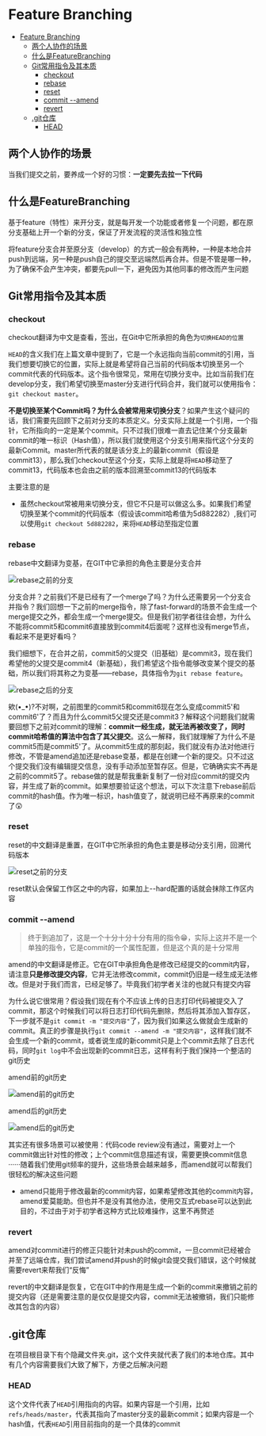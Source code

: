 # Feature Branching

- [Feature Branching](#feature-branching)
  - [两个人协作的场景](#两个人协作的场景)
  - [什么是FeatureBranching](#什么是featurebranching)
  - [Git常用指令及其本质](#git常用指令及其本质)
    - [checkout](#checkout)
    - [rebase](#rebase)
    - [reset](#reset)
    - [commit --amend](#commit---amend)
    - [revert](#revert)
  - [.git仓库](#git仓库)
    - [HEAD](#head)

## 两个人协作的场景

当我们提交之前，要养成一个好的习惯：**一定要先去拉一下代码**

## 什么是FeatureBranching

基于feature（特性）来开分支，就是每开发一个功能或者修复一个问题，都在原分支基础上开一个新的分支，保证了开发流程的灵活性和独立性

将feature分支合并至原分支（develop）的方式一般会有两种，一种是本地合并push到远端，另一种是push自己的提交至远端然后再合并。但是不管是哪一种，为了确保不会产生冲突，都要先pull一下，避免因为其他同事的修改而产生问题

## Git常用指令及其本质

### checkout

checkout翻译为中文是查看，签出，在Git中它所承担的角色为```切换HEAD的位置```

```HEAD```的含义我们在上篇文章中提到了，它是一个永远指向当前commit的引用，当我们想要切换它的位置，实际上就是希望将自己当前的代码版本切换至另一个commit代表的代码版本。这个指令很常见，常用在切换分支中。比如当前我们在develop分支，我们希望切换至master分支进行代码合并，我们就可以使用指令：```git checkout master```。

**不是切换至某个Commit吗？为什么会被常用来切换分支**？如果产生这个疑问的话，我们需要先回顾下之前对分支的本质定义。分支实际上就是一个引用，一个指针，它所指向的一定是某个commit。只不过我们很难一直去记住某个分支最新commit的唯一标识（Hash值），所以我们就使用这个分支引用来指代这个分支的最新Commit。master所代表的就是该分支上的最新commit（假设是commit13），那么我们checkout至这个分支，实际上就是将```HEAD```移动至了commit13，代码版本也会由之前的版本回溯至commit13的代码版本

主要注意的是

- 虽然checkout常被用来切换分支，但它不只是可以做这么多。如果我们希望切换至某个commit的代码版本（假设该commit哈希值为5d882282）,我们可以使用```git checkout 5d882282```，来将```HEAD```移动至指定位置

### rebase

rebase中文翻译为变基，在GIT中它承担的角色主要是分支合并

![rebase之前的分支](pic/git/rebase-before.png)

分支合并？之前我们不是已经有了一个merge了吗？为什么还需要另一个分支合并指令？我们回想一下之前的merge指令，除了fast-forward的场景不会生成一个merge提交之外，都会生成一个merge提交。但是我们初学者往往会想，为什么不能将commit5和commit6直接放到commit4后面呢？这样也没有merge节点，看起来不是更好看吗？

我们细想下，在合并之前，commit5的父提交（旧基础）是commit3，现在我们希望他的父提交是commit4（新基础），我们希望这个指令能够改变某个提交的基础，所以我们将其称之为变基——rebase，具体指令为```git rebase feature```。

![rebase之后的分支](pic/git/after-rebase.png)

欸(•_•)?不对啊，之前图里的commit5和commit6现在怎么变成commit5'和commit6'了？而且为什么commit5父提交还是commit3？解释这个问题我们就需要回想下之前对commit的理解：**commit一经生成，就无法再被改变了，同时commit哈希值的算法中包含了其父提交**。这么一解释，我们就理解了为什么不是commit5而是commit5'了。从commit5生成的那刻起，我们就没有办法对他进行修改，不管是amend追加还是rebase变基，都是在创建一个新的提交。只不过这个提交我们没有编辑提交信息，没有手动添加至暂存区。但是，它确确实实不再是之前的commit5了。rebase做的就是帮我重新复制了一份对应commit的提交内容，并生成了新的commit。如果想要验证这个想法，可以下次注意下rebase前后commit的hash值。作为唯一标识，hash值变了，就说明已经不再原来的commit了😲

### reset

reset的中文翻译是重置，在GIT中它所承担的角色主要是移动分支引用，回溯代码版本

![reset之前的分支](pic/git/before-reset.png)

reset默认会保留工作区之中的内容，如果加上--hard配置的话就会抹除工作区内容

### commit --amend

>终于到追加了，这是一个十分十分十分有用的指令😁，实际上这并不是一个单独的指令，它是commit的一个属性配置，但是这个真的是十分常用

amend的中文翻译是修正。它在GIT中承担角色是修改已经提交的commit内容，请注意**只是修改提交内容**，它并无法修改commit，commit仍旧是一经生成无法修改。但是对于我们而言，已经足够了。毕竟我们初学者关注的也就只有提交内容

为什么说它很常用？假设我们现在有个不应该上传的日志打印代码被提交入了commit，那这个时候我们可以将日志打印代码先删除，然后将其添加入暂存区，下一步就不是```git commit -m "提交内容"```了，因为我们如果这么做就会生成新的commit。真正的步骤是执行```git commit --amend -m "提交内容"```，这样我们就不会生成一个新的commit，或者说生成的新commit只是上个commit去除了日志代码，同时```git log```中不会出现新的commit日志，这样有利于我们保持一个整洁的git历史

amend前的git历史

![amend前的git历史](pic/git/before-amend.png)

amend后的git历史

![amend后的git历史](pic/git/after-amend.png)

其实还有很多场景可以被使用：代码code review没有通过，需要对上一个commit做出针对性的修改；上个commit信息描述有误，需要更换commit信息······随着我们使用git频率的提升，这些场景会越来越多，而amend就可以帮我们很轻松的解决这些问题

- amend只能用于修改最新的commit内容，如果希望修改其他的commit内容，amend爱莫能助。但也并不是没有其他办法，使用交互式rebase可以达到此目的，不过由于对于初学者这种方式比较难操作，这里不再赘述

### revert

amend对commit进行的修正只能针对未push的commit，一旦commit已经被合并至了远端仓库，我们尝试amend并push的时候git会提交我们错误，这个时候就需要revert来帮我们“反悔”

revert的中文翻译是恢复，它在GIT中的作用是生成一个新的commit来撤销之前的提交内容（还是需要注意的是仅仅是提交内容，commit无法被撤销，我们只能修改其包含的内容）

## .git仓库

在项目根目录下有个隐藏文件夹.git，这个文件夹就代表了我们的本地仓库。其中有几个内容需要我们大致了解下，方便之后解决问题

### HEAD

这个文件代表了```HEAD```引用指向的内容。如果内容是一个引用，比如```refs/heads/master```，代表其指向了master分支的最新commit；如果内容是一个hash值，代表```HEAD```引用目前指向的是一个具体的commit